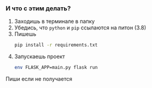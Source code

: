 ### И что с этим делать?

1. Заходишь в терминале в папку
2. Убедись, что ```python``` и ```pip``` ссылаются на питон (3.8)
3. Пишешь
    ```bash
    pip install -r requirements.txt
    ```
4. Запускаешь проект
    ```bash
    env FLASK_APP=main.py flask run
    ```

Пиши если не получается